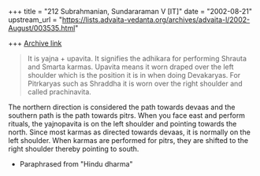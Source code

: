+++
title = "212 Subrahmanian, Sundararaman V [IT]"
date = "2002-08-21"
upstream_url = "https://lists.advaita-vedanta.org/archives/advaita-l/2002-August/003535.html"

+++
[Archive link](https://lists.advaita-vedanta.org/archives/advaita-l/2002-August/003535.html)

> It is yajna + upavita.  It signifies the adhikara for
> performing Shrauta
> and Smarta karmas.  Upavita means it worn draped over the
> left shoulder
> which is the position it is in when doing Devakaryas.  For
> Pitrkaryas such
> as Shraddha it is worn over the right shoulder and called
> prachinavita.

The northern direction is considered the path towards devaas and the
southern path is the path towards pitrs.  When you face east and perform
rituals, the yajnopavita is on the left shoulder and pointing towards the
north.  Since most karmas as directed towards devaas, it is normally on the
left shoulder.  When karmas are performed for pitrs, they are shifted to the
right shoulder thereby pointing to south.

- Paraphrased from "Hindu dharma"

